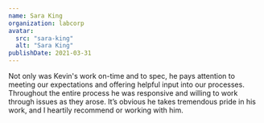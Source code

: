 ```yaml
---
name: Sara King
organization: labcorp
avatar:
  src: "sara-king"
  alt: "Sara King"
publishDate: 2021-03-31
---
```


Not only was Kevin's work on-time and to spec, he pays attention to meeting our expectations and offering helpful input into our processes. Throughout the entire process he was responsive and willing to work through issues as they arose. It’s obvious he takes tremendous pride in his work, and I heartily recommend or working with him.
